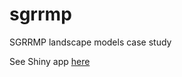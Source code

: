 # sgrrmp
SGRRMP landscape models case study

See Shiny app [here](https://beckmw.shinyapps.io/sgrrmp_shiny/)
